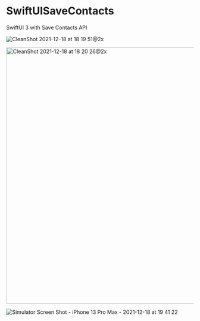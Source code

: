 # SwiftUISaveContacts
SwiftUI 3 with Save Contacts API

![CleanShot 2021-12-18 at 18 19 51@2x](https://user-images.githubusercontent.com/54872601/146639531-0bef9de4-c780-400b-85a4-e45d3ac2146e.png)

<img width="687" alt="CleanShot 2021-12-18 at 18 20 26@2x" src="https://user-images.githubusercontent.com/54872601/146639535-eb6dd14e-cdfb-4d6c-ab54-8f3d3f185af4.png">

![Simulator Screen Shot - iPhone 13 Pro Max - 2021-12-18 at 19 41 22](https://user-images.githubusercontent.com/54872601/146639680-7478289c-eb23-44a3-9747-f2684f7df28a.png)
